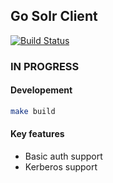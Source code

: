 ## Go Solr Client

[![Build Status](https://travis-ci.org/oleewere/native-solr-client.svg?branch=master)](https://travis-ci.org/oleewere/native-solr-client)


### IN PROGRESS

#### Developement

```bash
make build
```

#### Key features
- Basic auth support
- Kerberos support
